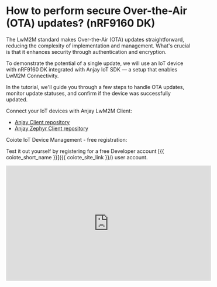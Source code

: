 # How to perform secure Over-the-Air (OTA) updates? (nRF9160 DK)

The LwM2M standard makes Over-the-Air (OTA) updates straightforward, reducing the complexity of implementation and management. What's crucial is that it enhances security through authentication and encryption.

To demonstrate the potential of a single update, we will use an IoT device with nRF9160 DK integrated with Anjay IoT SDK — a setup that enables LwM2M Connectivity.

In the tutorial, we'll guide you through a few steps to handle OTA updates, monitor update statuses, and confirm if the device was successfully updated.

Connect your IoT devices with Anjay LwM2M Client:

* [Anjay Client repository](https://github.com/AVSystem/Anjay)
* [Anjay Zephyr Client repository](https://github.com/AVSystem/Anjay-zephyr-client)

Coiote IoT Device Management - free registration:

Test it out yourself by registering for a free Developer account [{{ coiote_short_name }}]({{ coiote_site_link }}/) user account.

<iframe width="560" height="315" src="https://www.youtube.com/embed/9quGdc9vSiE?si=eJ2htVtBviY43fy7" title="YouTube video player" frameborder="0" allow="accelerometer; autoplay; clipboard-write; encrypted-media; gyroscope; picture-in-picture; web-share" allowfullscreen></iframe>